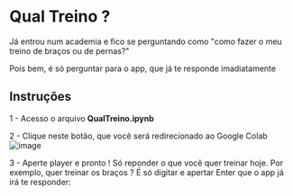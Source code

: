 # Qual Treino ?

Já entrou num academia e fico se perguntando como "como fazer o meu treino de braços ou de pernas?"

Pois bem, é só perguntar para o app, que já te responde imadiatamente


## Instruções

1 - Acesso o arquivo **QualTreino.ipynb**

2 - Clique neste botão, que você será redirecionado ao Google Colab
![image](https://github.com/leno1moraes/qualtreino/assets/47091156/81c62b31-e2ae-45ea-9ded-5b17d58573f9)


3 - Aperte player e pronto ! Só reponder o que você quer treinar hoje. Por exemplo, quer treinar os braços ? É só digitar e apertar Enter que o app já irá te responder:



